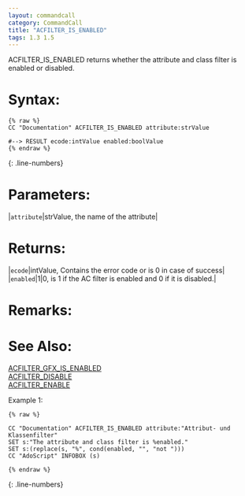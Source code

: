 ```yaml
---
layout: commandcall
category: CommandCall
title: "ACFILTER_IS_ENABLED"
tags: 1.3 1.5
---
```


ACFILTER_IS_ENABLED returns whether the attribute and class filter is enabled or disabled.

# Syntax:  

```adoscript
{% raw %}
CC "Documentation" ACFILTER_IS_ENABLED attribute:strValue

#--> RESULT ecode:intValue enabled:boolValue 
{% endraw %}
```
{: .line-numbers}

# Parameters:  

|`attribute`|strValue, the name of the attribute|

# Returns:  

|`ecode`|intValue, Contains the error code or is 0 in case of success|
|`enabled`|1|0, is 1 if the AC filter is enabled and 0 if it is disabled.|

# Remarks:



# See Also:  

[ACFILTER_GFX_IS_ENABLED](acfilter_gfx_is_enabled.html "ACFILTER_GFX_IS_ENABLED")  
[ACFILTER_DISABLE](acfilter_disable.html "ACFILTER_DISABLE")  
[ACFILTER_ENABLE](acfilter_enable.html "ACFILTER_ENABLE")  


Example 1:

```adoscript
{% raw %}

CC "Documentation" ACFILTER_IS_ENABLED attribute:"Attribut- und Klassenfilter"
SET s:"The attribute and class filter is %enabled."
SET s:(replace(s, "%", cond(enabled, "", "not ")))
CC "AdoScript" INFOBOX (s)

{% endraw %}
```
{: .line-numbers}

